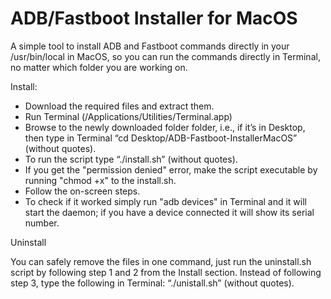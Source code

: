 # ADB/Fastboot Installer for MacOS

A simple tool to install ADB and Fastboot commands directly in your /usr/bin/local in MacOS, so you can run the commands directly in Terminal, no matter which folder you are working on.

Install:

- Download the required files and extract them.
- Run Terminal (/Applications/Utilities/Terminal.app)
- Browse to the newly downloaded folder folder, i.e., if it’s in Desktop, then type in Terminal “cd Desktop/ADB-Fastboot-InstallerMacOS” (without quotes).
- To run the script type “./install.sh” (without quotes).
- If you get the "permission denied" error, make the script executable by running "chmod +x" to the install.sh.
- Follow the on-screen steps.
- To check if it worked simply run "adb devices" in Terminal and it will start the daemon; if you have a device connected it will show its serial number.

Uninstall

You can safely remove the files in one command, just run the uninstall.sh script by following step 1 and 2 from the Install section. Instead of following step 3, type the following in Terminal: “./unistall.sh” (without quotes).
